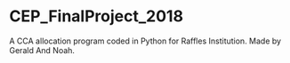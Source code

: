 # CEP_FinalProject_2018
A CCA allocation program coded in Python for Raffles Institution. Made by Gerald And Noah.

<Reminder for future Noah to finish writing this in the near future>
